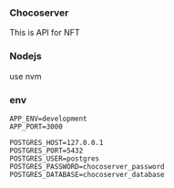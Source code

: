 ### Chocoserver

This is API for NFT

### Nodejs

use nvm

### env

```
APP_ENV=development
APP_PORT=3000

POSTGRES_HOST=127.0.0.1
POSTGRES_PORT=5432
POSTGRES_USER=postgres
POSTGRES_PASSWORD=chocoserver_password
POSTGRES_DATABASE=chocoserver_database
```
